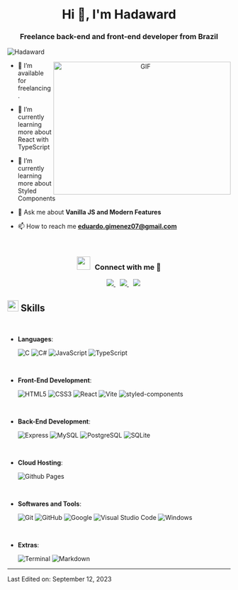 <h1 align="center">Hi 👋, I'm Hadaward</h1>
<h3 align="center">Freelance back-end and front-end developer from Brazil</h3>

<p align="left"> <img src="https://komarev.com/ghpvc/?username=Hadaward&label=Profile%20views&color=0e75b6&style=flat" alt="Hadaward" /> </p>

<a target="_blank" align="center">
  <img align="right" top="500" height="300" width="400" alt="GIF" src="https://media.giphy.com/media/SWoSkN6DxTszqIKEqv/giphy.gif">
</a>


- 🤝 I’m available for freelancing.

- 🌱 I’m currently learning more about React with TypeScript
  
- 🌱 I’m currently learning more about Styled Components

- 💬 Ask me about **Vanilla JS and Modern Features**

- 📫 How to reach me **eduardo.gimenez07@gmail.com**

<br/>
<h3 align="center" > <img src="https://media.giphy.com/media/iY8CRBdQXODJSCERIr/giphy.gif" width="30" height="30" style="margin-right: 10px;">Connect with me 🤝 </h3>

<p align="center">

 <div align="center"  class="icons-social" style="margin-left: 10px;">
        <a style="margin-left: 10px;" target="_blank" href="https://github.com/Hadaward">
		<img src="https://img.icons8.com/doodle/40/000000/github--v1.png">
	</a>
	<a style="margin-left: 10px;" target="_blank" href="https://discord.com/users/265937132886032407">
		<img src="https://img.icons8.com/doodle/40/000000/discord--v2.png">
	</a>
        <a style="margin-left: 10px;" target="_blank" href="https://instagram.com/eduardo.gimenez07">
			<img src="https://img.icons8.com/doodle/40/000000/instagram-new--v2.png">
	</a>
      </div>

</p>

## <img src="https://media2.giphy.com/media/QssGEmpkyEOhBCb7e1/giphy.gif?cid=ecf05e47a0n3gi1bfqntqmob8g9aid1oyj2wr3ds3mg700bl&rid=giphy.gif" width ="25"><b> Skills</b>
<br>

<p align="center">

- **Languages**:
    
    ![C](https://img.shields.io/badge/C%20-%232370ED.svg?style=for-the-badge&logo=c&logoColor=white)
    ![C#](https://img.shields.io/badge/C%20Sharp-%2300599C.svg?style=for-the-badge&logo=csharp%2B%2B&logoColor=white)
    ![JavaScript](https://img.shields.io/badge/JavaScript%20-%23F7DF1E.svg?style=for-the-badge&logo=javascript&logoColor=black)
    ![TypeScript](https://img.shields.io/badge/TypeScript-3178C6?logo=typescript&logoColor=fff&style=for-the-badge)

<br>   
    
- **Front-End Development**:

   ![HTML5](https://img.shields.io/badge/HTML5%20-%23E34F26.svg?style=for-the-badge&logo=html5&logoColor=white)
   ![CSS3](https://img.shields.io/badge/CSS%20-%231572B6.svg?style=for-the-badge&logo=css3&logoColor=white)
   ![React](https://img.shields.io/badge/React-61DAFB?logo=react&logoColor=000&style=for-the-badge)
   ![Vite](https://img.shields.io/badge/Vite-646CFF?logo=vite&logoColor=fff&style=for-the-badge)
   ![styled-components](https://img.shields.io/badge/styled--components-DB7093?logo=styledcomponents&logoColor=fff&style=for-the-badge)
  
<br>   
    
- **Back-End Development**:

   ![Express](https://img.shields.io/badge/Express-000?logo=express&logoColor=fff&style=for-the-badge)
   ![MySQL](https://img.shields.io/badge/MySQL-4479A1?logo=mysql&logoColor=fff&style=for-the-badge)
   ![PostgreSQL](https://img.shields.io/badge/PostgreSQL-4169E1?logo=postgresql&logoColor=fff&style=for-the-badge)
   ![SQLite](https://img.shields.io/badge/SQLite-003B57?logo=sqlite&logoColor=fff&style=for-the-badge)
  
<br>

- **Cloud Hosting**:

    ![Github Pages](https://img.shields.io/badge/GitHub%20Pages-%23327FC7.svg?style=for-the-badge&logo=github&logoColor=white)
    
<br>

- **Softwares and Tools**:

    ![Git](https://img.shields.io/badge/git-%23F05033.svg?style=for-the-badge&logo=git&logoColor=white)
    ![GitHub](https://img.shields.io/badge/github-%23121011.svg?style=for-the-badge&logo=github&logoColor=white)
    ![Google](https://img.shields.io/badge/google-%234285F4.svg?style=for-the-badge&logo=google&logoColor=white)
    ![Visual Studio Code](https://img.shields.io/badge/Visual%20Studio%20Code-0078d7.svg?style=for-the-badge&logo=visual-studio-code&logoColor=white)
    ![Windows](https://img.shields.io/badge/Windows-FCC624?style=for-the-badge&logo=windows&logoColor=black) 

<br>

- **Extras**:

    ![Terminal](https://img.shields.io/badge/Terminal-%23054020?style=for-the-badge&logo=gnu-bash&logoColor=white)
    ![Markdown](https://img.shields.io/badge/markdown-%23000000.svg?style=for-the-badge&logo=markdown&logoColor=white)   


</p>

---
Last Edited on: September 12, 2023
